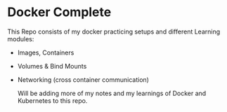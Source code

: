 # Docker Complete

This Repo consists of my docker practicing setups and different Learning modules:
- Images, Containers
- Volumes & Bind Mounts
- Networking (cross container communication)

  Will be adding more of my notes and my learnings of Docker and Kubernetes to this repo.

  
